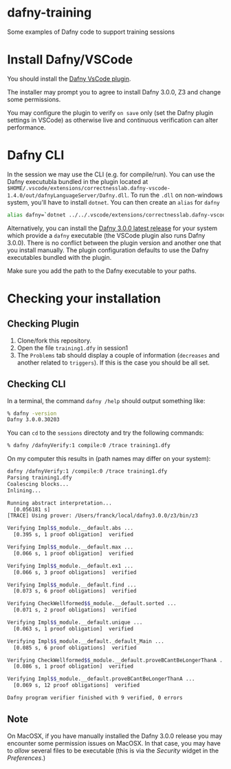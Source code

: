 # dafny-training
Some examples of Dafny code to support training sessions

# Install Dafny/VSCode

You should install the [Dafny VsCode plugin](https://marketplace.visualstudio.com/items?itemName=correctnessLab.dafny-vscode).

The installer may prompt you to agree to install Dafny 3.0.0, Z3 and change some permissions.

You may configure the plugin to verify `on save` only (set the Dafny plugin settings in VSCode) as otherwise live and continuous verification can alter performance.

# Dafny CLI

In the session we may use the CLI (e.g. for compile/run).
You can use the Dafny executubla bundled in the plugin located 
at `$HOME/.vscode/extensions/correctnesslab.dafny-vscode-1.4.0/out/dafnyLanguageServer/Dafny.dll`.
To run the `.dll` on non-windows system, you'll have to install `dotnet`.
You can then create an `alias` for `dafny` 

```zsh
alias dafny=`dotnet ../../.vscode/extensions/correctnesslab.dafny-vscode-1.4.0/out/dafnyLanguageServer/Dafny.dll`
```

Alternatively, you can install the [Dafny 3.0.0 latest release](https://github.com/dafny-lang/dafny/releases/tag/v3.0.0) for your system which provide a `dafny` executable (the VSCode plugin also runs Dafny 3.0.0).
There is no conflict between the plugin version and another one that you install manually. The plugin configuration defaults to use the Dafny executables bundled with the plugin.

Make sure you add the path to the Dafny executable to your paths.
# Checking your installation

## Checking Plugin

1. Clone/fork this repository.
2. Open the file `training1.dfy` in session1
3. The `Problems` tab should display a couple of information (`decreases` and another related to `triggers`). If this is the case you should be all set.

## Checking CLI


In a terminal, the command `dafny /help` should output something like:
```zsh
% dafny -version
Dafny 3.0.0.30203
```

You can `cd` to the `sessions` directoty and try the following commands:

```zsh
% dafny /dafnyVerify:1 compile:0 /trace training1.dfy
```

On my computer this results in (path names may differ on your system):

```zsh
dafny /dafnyVerify:1 /compile:0 /trace training1.dfy 
Parsing training1.dfy
Coalescing blocks...
Inlining...

Running abstract interpretation...
  [0.056181 s]
[TRACE] Using prover: /Users/franck/local/dafny3.0.0/z3/bin/z3

Verifying Impl$$_module.__default.abs ...
  [0.395 s, 1 proof obligation]  verified

Verifying Impl$$_module.__default.max ...
  [0.066 s, 1 proof obligation]  verified

Verifying Impl$$_module.__default.ex1 ...
  [0.066 s, 3 proof obligations]  verified

Verifying Impl$$_module.__default.find ...
  [0.073 s, 6 proof obligations]  verified

Verifying CheckWellformed$$_module.__default.sorted ...
  [0.071 s, 2 proof obligations]  verified

Verifying Impl$$_module.__default.unique ...
  [0.063 s, 1 proof obligation]  verified

Verifying Impl$$_module.__default._default_Main ...
  [0.085 s, 6 proof obligations]  verified

Verifying CheckWellformed$$_module.__default.proveBCantBeLongerThanA ...
  [0.086 s, 1 proof obligation]  verified

Verifying Impl$$_module.__default.proveBCantBeLongerThanA ...
  [0.069 s, 12 proof obligations]  verified

Dafny program verifier finished with 9 verified, 0 errors
```

## Note

On MacOSX, if you have manually installed the Dafny 3.0.0  release you may encounter some permission issues on MacOSX.
In that case, you may have to _allow_ several files to be executable (this is via the _Security_ widget in the _Preferences_.)

